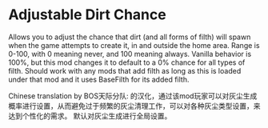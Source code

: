 # Adjustable Dirt Chance
Allows you to adjust the chance that dirt (and all forms of filth) will spawn when the game attempts to create it, in and outside the home area. Range is 0-100, with 0 meaning never, and 100 meaning always.
Vanilla behavior is 100%, but this mod changes it to default to a 0% chance for all types of filth. Should work with any mods that add filth as long as this is loaded under that mod and it uses BaseFilth for its added filth.

Chinese translation by BOS天际分队: 的汉化，通过该mod玩家可以对灰尘生成概率进行设置，从而避免过于频繁的灰尘清理工作，可以对各种灰尘类型设置，来达到个性化的需求。 默认对灰尘生成进行全局设置。

